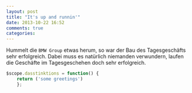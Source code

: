 ```yaml
---
layout: post
title: "It's up and runnin'"
date: 2013-10-22 16:52
comments: true
categories: 
---
```


Hummelt die `BMW Group` etwas herum, so war der Bau des Tagesgeschäfts sehr erfolgreich. Dabei muss es natürlich niemanden verwundern, laufen die Geschäfte im Tagesgeschehen doch sehr erfolgreich.

```js
$scope.dasstinktions = function() {
    return ('some greetings')
    };
```